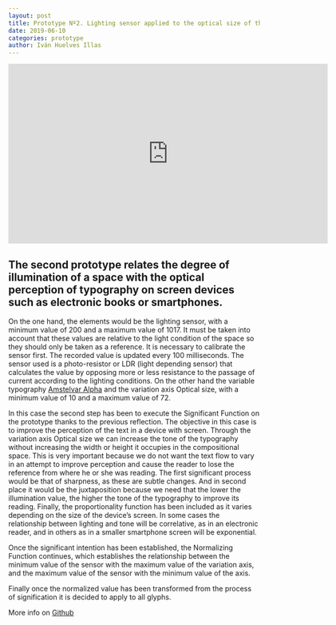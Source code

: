 ```yaml
---
layout: post
title: Prototype Nº2. Lighting sensor applied to the optical size of the typography in devices with a screen
date: 2019-06-10
categories: prototype
author: Iván Huelves Illas
---
```

<iframe src="https://player.vimeo.com/video/341421372?h=9622a6aa0b" width="640" height="360" frameborder="0" allow="autoplay; fullscreen; picture-in-picture" allowfullscreen></iframe>

## The second prototype relates the degree of illumination of a space with the optical perception of typography on screen devices such as electronic books or smartphones.

On the one hand, the elements would be the lighting sensor, with a minimum value of 200 and a maximum value of 1017. It must be taken into account that these values are relative to the light condition of the space so they should only be taken as a reference. It is necessary to calibrate the sensor first. The recorded value is updated every 100 milliseconds. The sensor used is a photo-resistor or LDR (light depending sensor) that calculates the value by opposing more or less resistance to the passage of current according to the lighting conditions. On the other hand the variable typography [Amstelvar Alpha](https://github.com/googlefonts/amstelvar) and the variation axis Optical size, with a minimum value of 10 and a maximum value of 72.

In this case the second step has been to execute the Significant Function on the prototype thanks to the previous reflection. The objective in this case is to improve the perception of the text in a device with screen. Through the variation axis Optical size we can increase the tone of the typography without increasing the width or height it occupies in the compositional space. This is very important because we do not want the text flow to vary in an attempt to improve perception and cause the reader to lose the reference from where he or she was reading. The first significant process would be that of sharpness, as these are subtle changes. And in second place it would be the juxtaposition because we need that the lower the illumination value, the higher the tone of the typography to improve its reading. Finally, the proportionality function has been included as it varies depending on the size of the device’s screen. In some cases the relationship between lighting and tone will be correlative, as in an electronic reader, and in others as in a smaller smartphone screen will be exponential.

Once the significant intention has been established, the Normalizing Function continues, which establishes the relationship between the minimum value of the sensor with the maximum value of the variation axis, and the maximum value of the sensor with the minimum value of the axis.

Finally once the normalized value has been transformed from the process of signification it is decided to apply to all glyphs.

More info on [Github](https://github.com/ivan-huelves/Sensor-Variable-Font_iluminacion)
